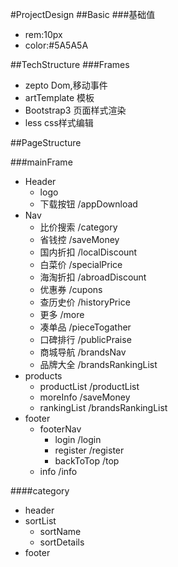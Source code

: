 #ProjectDesign
##Basic
###基础值
  - rem:10px
  - color:#5A5A5A
  
##TechStructure
###Frames
  - zepto
    Dom,移动事件
  - artTemplate
    模板
  - Bootstrap3
    页面样式渲染
  - less
    css样式编辑

##PageStructure

###mainFrame
  - Header
    + logo
    + 下载按钮     /appDownload
  - Nav
    + 比价搜索     /category
    + 省钱控       /saveMoney
    + 国内折扣     /localDiscount
    + 白菜价       /specialPrice
    + 海淘折扣     /abroadDiscount
    + 优惠券       /cupons
    + 查历史价     /historyPrice
    + 更多         /more
    + 凑单品       /pieceTogather
    + 口碑排行     /publicPraise
    + 商城导航     /brandsNav
    + 品牌大全     /brandsRankingList
  - products
    + productList  /productList
    + moreInfo     /saveMoney
    + rankingList  /brandsRankingList
  - footer
    + footerNav
      - login      /login
      - register   /register
      - backToTop  /top
    + info         /info
    
####category
  - header
  - sortList
    + sortName
    + sortDetails
  - footer
